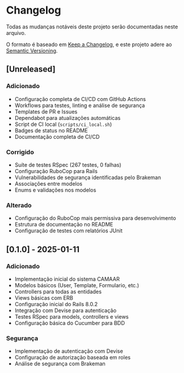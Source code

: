 # Changelog

Todas as mudanças notáveis deste projeto serão documentadas neste arquivo.

O formato é baseado em [Keep a Changelog](https://keepachangelog.com/pt-BR/1.0.0/),
e este projeto adere ao [Semantic Versioning](https://semver.org/spec/v2.0.0.html).

## [Unreleased]

### Adicionado
- Configuração completa de CI/CD com GitHub Actions
- Workflows para testes, linting e análise de segurança
- Templates de PR e Issues
- Dependabot para atualizações automáticas
- Script de CI local (`scripts/ci_local.sh`)
- Badges de status no README
- Documentação completa de CI/CD

### Corrigido
- Suíte de testes RSpec (267 testes, 0 falhas)
- Configuração RuboCop para Rails
- Vulnerabilidades de segurança identificadas pelo Brakeman
- Associações entre modelos
- Enums e validações nos modelos

### Alterado
- Configuração do RuboCop mais permissiva para desenvolvimento
- Estrutura de documentação no README
- Configuração de testes com relatórios JUnit

## [0.1.0] - 2025-01-11

### Adicionado
- Implementação inicial do sistema CAMAAR
- Modelos básicos (User, Template, Formulario, etc.)
- Controllers para todas as entidades
- Views básicas com ERB
- Configuração inicial do Rails 8.0.2
- Integração com Devise para autenticação
- Testes RSpec para models, controllers e views
- Configuração básica do Cucumber para BDD

### Segurança
- Implementação de autenticação com Devise
- Configuração de autorização baseada em roles
- Análise de segurança com Brakeman
